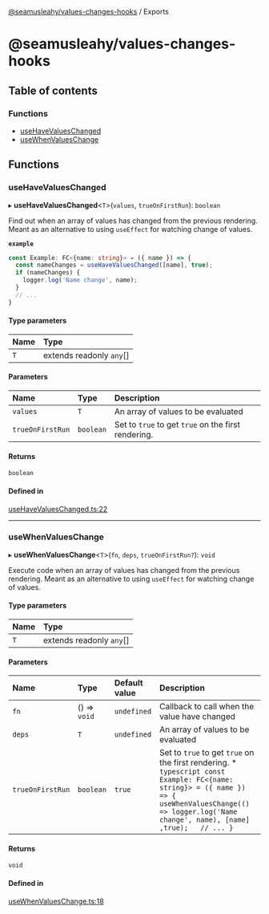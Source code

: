 [@seamusleahy/values-changes-hooks](README.md) / Exports

# @seamusleahy/values-changes-hooks

## Table of contents

### Functions

- [useHaveValuesChanged](modules.md#usehavevalueschanged)
- [useWhenValuesChange](modules.md#usewhenvalueschange)

## Functions

### useHaveValuesChanged

▸ **useHaveValuesChanged**<`T`\>(`values`, `trueOnFirstRun`): `boolean`

Find out when an array of values has changed from the previous rendering.
Meant as an alternative to using `useEffect` for watching change of values.

**`example`**

```typescript
const Example: FC<{name: string}> = ({ name }) => {
  const nameChanges = useHaveValuesChanged([name], true);
  if (nameChanges) {
    logger.log('Name change', name);
  }
  // ...
}
```

#### Type parameters

| Name | Type |
| :------ | :------ |
| `T` | extends readonly `any`[] |

#### Parameters

| Name | Type | Description |
| :------ | :------ | :------ |
| `values` | `T` | An array of values to be evaluated |
| `trueOnFirstRun` | `boolean` | Set to `true` to get `true` on the first rendering. |

#### Returns

`boolean`

#### Defined in

[useHaveValuesChanged.ts:22](https://github.com/seamusleahy/react-utils/blob/328ce1f/packages/values-changed-hooks/src/useHaveValuesChanged.ts#L22)

___

### useWhenValuesChange

▸ **useWhenValuesChange**<`T`\>(`fn`, `deps`, `trueOnFirstRun?`): `void`

Execute code when an array of values has changed from the previous rendering.
Meant as an alternative to using `useEffect` for watching change of values.

#### Type parameters

| Name | Type |
| :------ | :------ |
| `T` | extends readonly `any`[] |

#### Parameters

| Name | Type | Default value | Description |
| :------ | :------ | :------ | :------ |
| `fn` | () => `void` | `undefined` | Callback to call when the value have changed |
| `deps` | `T` | `undefined` | An array of values to be evaluated |
| `trueOnFirstRun` | `boolean` | `true` | Set to `true` to get `true` on the first rendering.   * ```typescript const Example: FC<{name: string}> = ({ name }) => {   useWhenValuesChange(() => logger.log('Name change', name), [name] ,true);   // ... } ``` |

#### Returns

`void`

#### Defined in

[useWhenValuesChange.ts:18](https://github.com/seamusleahy/react-utils/blob/328ce1f/packages/values-changed-hooks/src/useWhenValuesChange.ts#L18)
